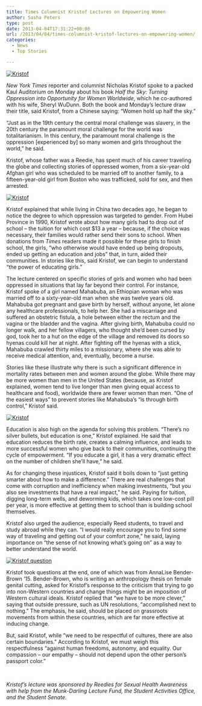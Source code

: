 ```yaml
---
title: Times Columnist Kristof Lectures on Empowering Women
author: Sasha Peters
type: post
date: 2013-04-04T17:31:22+00:00
url: /2013/04/04/times-columnist-kristof-lectures-on-empowering-women/
categories:
  - News
  - Top Stories

---
```

[<img class="aligncenter size-full wp-image-2192" alt="Kristof" src="https://i1.wp.com/www.reedquest.org/wp-content/uploads/2013/04/R1026052_web.jpg?resize=770%2C513" data-recalc-dims="1" />][1]

_New York Times_ reporter and columnist Nicholas Kristof spoke to a packed Kaul Auditorium on Monday about his book _Half the Sky: Turning Oppression into Opportunity for Women Worldwide_, which he co-authored with his wife, Sheryl WuDunn. Both the book and Monday&#8217;s lecture draw their title, said Kristof, from a Chinese saying: &#8220;Women hold up half the sky.&#8221;

&#8220;Just as in the 19th century the central moral challenge was slavery, in the 20th century the paramount moral challenge for the world was totalitarianism. In this century, the paramount moral challenge is the oppression [experienced by] so many women and girls throughout the world,&#8221; he said.

Kristof, whose father was a Reedie, has spent much of his career traveling the globe and collecting stories of oppressed women, from a six-year-old Afghan girl who was scheduled to be married off to another family, to a fifteen-year-old girl from Boston who was trafficked, sold for sex, and then arrested.

[<img class="aligncenter size-full wp-image-2193" alt="Kristof" src="https://i0.wp.com/www.reedquest.org/wp-content/uploads/2013/04/R1026059_web.jpg?resize=770%2C512" data-recalc-dims="1" />][2]

Kristof explained that while living in China two decades ago, he began to notice the degree to which oppression was targeted to gender. From Hubei Province in 1990, Kristof wrote about how many girls had to drop out of school – the tuition for which cost $13 a year – because, if the choice was necessary, their families would rather send their sons to school. When donations from _Times_ readers made it possible for these girls to finish school, the girls, &#8220;who otherwise would have ended up being dropouts, ended up getting an education and jobs&#8221; that, in turn, aided their communities. In stories like this, said Kristof, we can begin to understand &#8220;the power of educating girls.&#8221;

The lecture centered on specific stories of girls and women who had been oppressed in situations that lay far beyond their control. For instance, Kristof spoke of a girl named Mahabuba, an Ethiopian woman who was married off to a sixty-year-old man when she was twelve years old. Mahabuba got pregnant and gave birth by herself, without anyone, let alone any healthcare professionals, to help her. She had a miscarriage and suffered an obstetric fistula, a hole between either the rectum and the vagina or the bladder and the vagina. After giving birth, Mahabuba could no longer walk, and her fellow villagers, who thought she&#8217;d been cursed by god, took her to a hut on the edge of the village and removed its doors so hyenas could kill her at night. After fighting off the hyenas with a stick, Mahabuba crawled thirty miles to a missionary, where she was able to receive medical attention, and, eventually, become a nurse.

Stories like these illustrate why there is such a significant difference in mortality rates between men and women around the globe. While there may be more women than men in the United States (because, as Kristof explained, women tend to live longer than men giving equal access to healthcare and food), worldwide there are fewer women than men. &#8220;One of the easiest ways&#8221; to prevent stories like Mahabuba&#8217;s &#8220;is through birth control,&#8221; Kristof said.

[<img class="aligncenter size-full wp-image-2194" alt="Kristof" src="https://i2.wp.com/www.reedquest.org/wp-content/uploads/2013/04/R1026071_web.jpg?resize=770%2C512" data-recalc-dims="1" />][3]

Education is also high on the agenda for solving this problem. &#8220;There&#8217;s no silver bullets, but education is one,&#8221; Kristof explained. He said that education reduces the birth rate, creates a calming influence, and leads to more successful women who give back to their communities, continuing the cycle of empowerment. &#8220;If you educate a girl, it has a very dramatic effect on the number of children she&#8217;ll have,&#8221; he said.

As for changing these injustices, Kristof said it boils down to &#8220;just getting smarter about how to make a difference.&#8221; There are real challenges that come with corruption and inefficiency when making investments, &#8220;but you also see investments that have a real impact,&#8221; he said. Paying for tuition, digging long-term wells, and deworming kids, which takes one low-cost pill per year, is more effective at getting them to school than is building school themselves.

Kristof also urged the audience, especially Reed students, to travel and study abroad while they can. &#8220;I would really encourage you to find some way of traveling and getting out of your comfort zone,&#8221; he said, laying importance on &#8220;the sense of not knowing what&#8217;s going on&#8221; as a way to better understand the world.

[<img class="aligncenter size-full wp-image-2195" alt="Kristof question" src="https://i2.wp.com/www.reedquest.org/wp-content/uploads/2013/04/R1026082_web.jpg?resize=770%2C512" data-recalc-dims="1" />][4]

Kristof took questions at the end, one of which was from AnnaLise Bender-Brown &#8217;15. Bender-Brown, who is writing an anthropology thesis on female genital cutting, asked for Kristof&#8217;s response to the criticism that trying to go into non-Western countries and change things might be an imposition of Western cultural ideals. Kristof replied that &#8220;we have to be more clever,&#8221; saying that outside pressure, such as UN resolutions, &#8220;accomplished next to nothing.&#8221; The emphasis, he said, should be placed on grassroots movements from within these countries, which are far more effective at inducing change.

But, said Kristof, while &#8220;we need to be respectful of cultures, there are also certain boundaries.&#8221; According to Kristof, we must weigh this respectfulness &#8220;against human freedoms, autonomy, and equality. Our compassion – our empathy – should not depend upon the other person&#8217;s passport color.&#8221;

&nbsp;

_Kristof’s lecture was sponsored by Reedies for Sexual Health Awareness with help from the Munk-Darling Lecture Fund, the Student Activities Office, and the Student Senate._

 [1]: https://i1.wp.com/www.reedquest.org/wp-content/uploads/2013/04/R1026052_web.jpg
 [2]: https://i0.wp.com/www.reedquest.org/wp-content/uploads/2013/04/R1026059_web.jpg
 [3]: https://i2.wp.com/www.reedquest.org/wp-content/uploads/2013/04/R1026071_web.jpg
 [4]: https://i2.wp.com/www.reedquest.org/wp-content/uploads/2013/04/R1026082_web.jpg